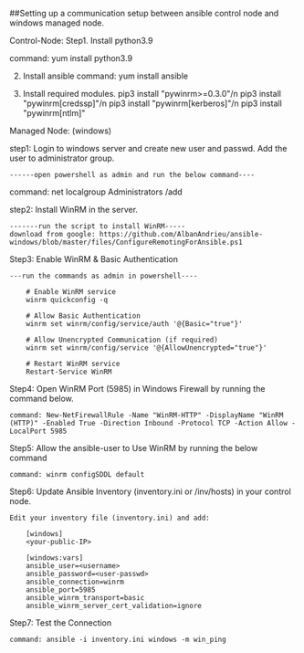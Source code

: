 ##Setting up a communication setup between ansible control node and windows managed node.

Control-Node:
Step1. Install python3.9

command: yum install python3.9

2. Install ansible
command: yum install ansible

3. Install required modules.
    pip3 install "pywinrm>=0.3.0"/n
    pip3 install "pywinrm[credssp]"/n
    pip3 install "pywinrm[kerberos]"/n
    pip3 install "pywinrm[ntlm]"

Managed Node: (windows)

step1: Login to windows server and create new user and passwd. Add the user to administrator group.

    ------open powershell as admin and run the below command----

   command: net localgroup Administrators <username> /add

step2: Install WinRM in the server.

    -------run the script to install WinRM-----
    download from google: https://github.com/AlbanAndrieu/ansible-windows/blob/master/files/ConfigureRemotingForAnsible.ps1

Step3: Enable WinRM & Basic Authentication

    ---run the commands as admin in powershell----

        # Enable WinRM service
        winrm quickconfig -q

        # Allow Basic Authentication
        winrm set winrm/config/service/auth '@{Basic="true"}'

        # Allow Unencrypted Communication (if required)
        winrm set winrm/config/service '@{AllowUnencrypted="true"}'

        # Restart WinRM service
        Restart-Service WinRM

Step4: Open WinRM Port (5985) in Windows Firewall by running the command below.

    command: New-NetFirewallRule -Name "WinRM-HTTP" -DisplayName "WinRM (HTTP)" -Enabled True -Direction Inbound -Protocol TCP -Action Allow -LocalPort 5985

Step5: Allow the ansible-user to Use WinRM by running the below command

    command: winrm configSDDL default

Step6: Update Ansible Inventory (inventory.ini or /inv/hosts) in your control node.

    Edit your inventory file (inventory.ini) and add:

        [windows]
        <your-public-IP>

        [windows:vars]
        ansible_user=<username>
        ansible_password=<user-passwd>
        ansible_connection=winrm
        ansible_port=5985
        ansible_winrm_transport=basic
        ansible_winrm_server_cert_validation=ignore

Step7: Test the Connection

    command: ansible -i inventory.ini windows -m win_ping


